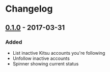 # Changelog

## [0.1.0] - 2017-03-31

### Added

- List inactive Kitsu accounts you're following
- Unfollow inactive accounts
- Spinner showing current status

[0.1.0]:https://github.com/wopian/kitsu-inactivity-pruner/3761655134fd4d7211500311020e00370fbf0bdf...0.1.0
